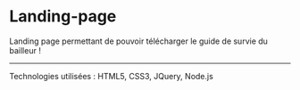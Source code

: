 # Landing-page 

Landing page permettant de pouvoir télécharger le guide de survie du bailleur !

---

Technologies utilisées : HTML5, CSS3, JQuery, Node.js

